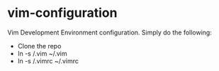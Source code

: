 vim-configuration
=================

Vim Development Environment configuration.
Simply do the following:
* Clone the repo
* ln -s <clone>/.vim ~/.vim
* ln -s <clone>/.vimrc ~/.vimrc
